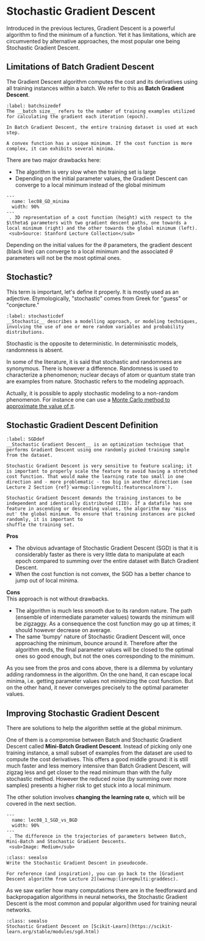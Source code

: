 # Stochastic Gradient Descent

Introduced in the previous lectures, Gradient Descent is a powerful algorithm to find the minimum of a function. Yet it has limitations, which are circumvented by alternative approaches, the most popular one being Stochastic Gradient Descent.

## Limitations of Batch Gradient Descent
The Gradient Descent algorithm computes the cost and its derivatives using all training instances within a batch. We refer to this as __Batch Gradient Descent__.

````{prf:definition}
:label: batchsizedef
The __batch size__ refers to the number of training examples utilized for calculating the gradient each iteration (epoch).

In Batch Gradient Descent, the entire training dataset is used at each step.
````
````{margin}
A convex function has a unique minimum. If the cost function is more complex, it can exhibits several minima.
````
There are two major drawbacks here: 
* The algorithm is very slow when the training set is large
* Depending on the initial parameter values, the Gradient Descent can converge to a local minimum instead of the global minimum

```{figure} ../images/lec08_GD_minima.png
---
  name: lec08_GD_minima
  width: 90%
---
 . 3D representation of a cost function (height) with respect to the $\theta$ parameters with two gradient descent paths, one towards a local minimum (right) and the other towards the global minimum (left).  
 <sub>Source: Stanford Lecture Collection</sub>
```

Depending on the initial values for the $\theta$ parameters, the gradient descent (black line) can converge to a local minimum and the associated $\theta$ parameters will not be the most optimal ones.

## Stochastic?
This term is important, let's define it properly. It is mostly used as an adjective. Etymologically, "stochastic" comes from Greek for "guess" or "conjecture."

````{prf:definition}
:label: stochasticdef
__Stochastic__ describes a modelling approach, or modeling techniques, involving the use of one or more random variables and probability distributions. 

````

Stochastic is the opposite to deterministic. In determinisstic models, randomness is absent.  

In some of the literature, it is said that stochastic and randomness are synonymous. There is however a difference. Randomness is used to characterize a phenomenon; nuclear decays of atom or quantum state tran are examples from nature. Stochastic refers to the modeling approach.

Actually, it is possible to apply stochastic modeling to a non-random phenomenon. For instance one can use a [Monte Carlo method to approximate the value of $\pi$](https://en.wikipedia.org/wiki/Monte_Carlo_method#Overview). 


## Stochastic Gradient Descent Definition
````{prf:definition}
:label: SGDdef
__Stochastic Gradient Descent__ is an optimization technique that performs Gradient Descent using one randomly picked training sample from the dataset.
````

```{warning}
Stochastic Gradient Descent is very sensitive to feature scaling; it is important to properly scale the feature to avoid having a stretched cost function. That would make the learning rate too small in one direction and - more problematic - too big in another direction (see Lecture 2 Section {ref}`warmup:linregmulti:featurescalnorm`).
```

```{important}
Stochastic Gradient Descent demands the training instances to be independent and identically distributed (IID). If a datafile has one feature in ascending or descending values, the algorithm may 'miss out' the global minimum. To ensure that training instances are picked randomly, it is important to 
shuffle the training set.
```


__Pros__  
* The obvious advantage of Stochastic Gradient Descent (SGD) is that it is considerably faster as there is very little data to manipulate at each epoch compared to summing over the entire dataset with Batch Gradient Descent.
* When the cost function is not convex, the SGD has a better chance to jump out of local minima. 

__Cons__  
This approach is not without drawbacks. 
* The algorithm is much less smooth due to its random nature. The path (ensemble of intermediate parameter values) towards the minimum will be zigzaggy. As a consequence the cost function may go up at times; it should however decrease on average.
* The same 'bumpy' nature of Stochastic Gradient Descent will, once approaching the minimum, bounce around it. Therefore after the algorithm ends, the final parameter values will be closed to the optimal ones so good enough, but not the ones corresponding to the minimum.

As you see from the pros and cons above, there is a dilemma by voluntary adding randomness in the algorithm. On the one hand, it can escape local minima, i.e. getting parameter values not minimizing the cost function. But on the other hand, it never converges precisely to the optimal parameter values.


## Improving  Stochastic Gradient Descent
There are solutions to help the algorithm settle at the global minimum. 

One of them is a compromise between Batch and Stochastic Gradient Descent called __Mini-Batch Gradient Descent__. Instead of picking only one training instance, a small subset of examples from the dataset are used to compute the cost derivatives. This offers a good middle ground: it is still much faster and less memory intensive than Batch Gradient Descent, will zigzag less and get closer to the read minimum than with the fully stochastic method. However the reduced noise (by summing over more samples) presents a higher risk to get stuck into a local minimum.


The other solution involves __changing the learning rate $\boldsymbol{\alpha}$__, which will be covered in the next section.


```{figure} ../images/lec08_1_SGD_vs_BGD.png
---
  name: lec08_1_SGD_vs_BGD
  width: 90%
---
 . The difference in the trajectories of parameters between Batch, Mini-Batch and Stochastic Gradient Descents.  
 <sub>Image: Medium</sub> 
```

```{admonition} Exercise
:class: seealso
Write the Stochastic Gradient Descent in pseudocode.  

For reference (and inspiration), you can go back to the [Gradient Descent algorithm from Lecture 2](warmup:linregmulti:graddesc).
```

As we saw earlier how many computations there are in the feedforward and backpropagation algorithms in neural networks, the Stochastic Gradient Descent is the most common and popular algorithm used for training neural networks.


```{admonition} Learn More
:class: seealso
Stochastic Gradient Descent on [Scikit-Learn](https://scikit-learn.org/stable/modules/sgd.html)
```